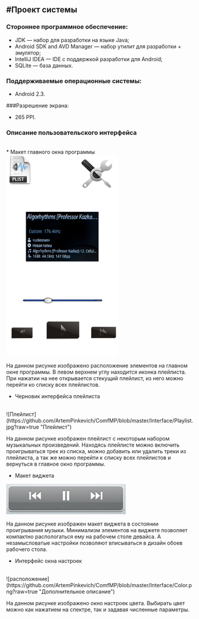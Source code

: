 #Проект системы
----------
### Стороннее программное обеспечение:
* JDK — набор для разработки на языке Java;
* Android SDK and AVD Manager — набор утилит для разработки + эмулятор;
* IntelliJ IDEA  — IDE c поддержкой разработки для Android;
* SQLite — база данных.

### Поддерживаемые операционные системы:
* Android 2.3.

###Разрешение экрана: 
 * 265 PPI.

### Описание пользовательского интерфейса
<br>
* Макет главного окна программы
<br>

<img src="https://github.com/ArtemPinkevich/ComfMP/blob/master/Interface/UI.png?raw=true" width="300px"/>

На данном рисунке изображено расположение элементов на главном окне программы. В левом верхнем углу находится иконка плейлиста. При нажатии на нее открывается стекущий плейлист, из него можно перейти ко списку всех плейлистов.

* Черновик интерфейса плейлиста
<br>
![Плейлист](https://github.com/ArtemPinkevich/ComfMP/blob/master/Interface/Playlist.jpg?raw=true "Плейлист") 

На данном рисунке изображен плейлист с некоторым набором музыкальных произведений. Находясь плейлисте можно включить проигрываться трек из списка, можно добавить или удалить треки из плейлиста, а так же можно перейти к списку всех плейлистов и вернуться в главное окно программы.
<br>
* Макет виджета

![Виджет](https://github.com/ArtemPinkevich/ComfMP/blob/master/Interface/Gadget.jpg?raw=true "Виджет") 

На данном рисунке изображен макет виджета в состоянии проигрывания музыки. Минимализм элементов на виджете позволяет компактно распологаться ему на рабочем столе девайса. А незамысловатые настройки позволяют вписываться в дизайн обоев рабочего стола.

* Интерфейс окна настроек
<br>
![расположение](https://github.com/ArtemPinkevich/ComfMP/blob/master/Interface/Color.png?raw=true "Дополнительное описание") 

На данном рисунке изображено окно настроек цвета. Выбирать цвет можно как нажатием на спектре, так и задавая численные параметры.

